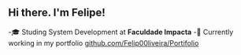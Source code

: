 ## Hi there. I'm Felipe!

-🎓 Studing System Development at **Faculdade Impacta** 
-📶 Currently working in my portfolio [github.com/Felip00liveira/Portifolio](https://github.com/Felip00liveira/Portifolio)
<!--
- 🔭 I’m currently working on ...
- 🌱 I’m currently learning ...
- 📫 How to reach me: ...
-->
